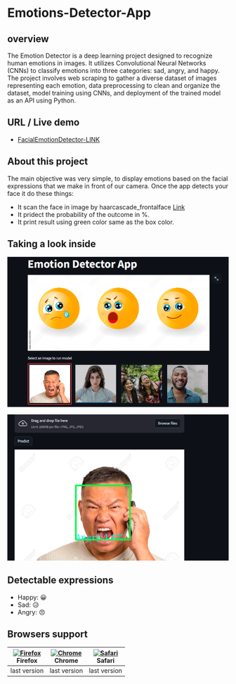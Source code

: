 # Emotions-Detector-App
## overview 
The Emotion Detector is a deep learning project designed to recognize human emotions in images. It utilizes Convolutional Neural Networks (CNNs) to classify emotions into three categories: sad, angry, and happy. The project involves web scraping to gather a diverse dataset of images representing each emotion, data preprocessing to clean and organize the dataset, model training using CNNs, and deployment of the trained model as an API using Python.

## URL / Live demo
- [FacialEmotionDetector-LINK](https://huggingface.co/spaces/gtmaryan/live-emotion-detector)

## About this project
The main objective was very simple, to display emotions based on the facial expressions that we make in front of our camera.
Once the app detects your face it do these things:
- It scan the face in image by haarcascade_frontalface [Link](https://github.com/enespolat25/OpenCV-1-2-3-4/blob/master/haarcascade-frontalface-default.xml)
- It pridect the probability of the outcome in %.
- It print result using green color same as the box color.
## Taking a look inside
![App demo image](https://github.com/Gtm1aryan/emotions-detector-app/blob/main/Capture.PNG)

![App demo image](https://github.com/Gtm1aryan/emotions-detector-app/blob/main/Capture1.PNG)

## Detectable expressions
- Happy:  😀
- Sad:  😥
- Angry:  😠

## Browsers support 

| [<img src="https://raw.githubusercontent.com/alrra/browser-logos/master/src/firefox/firefox_48x48.png" alt="Firefox" width="24px" height="24px" />](http://godban.github.io/browsers-support-badges/)<br/>Firefox | [<img src="https://raw.githubusercontent.com/alrra/browser-logos/master/src/chrome/chrome_48x48.png" alt="Chrome" width="24px" height="24px" />](http://godban.github.io/browsers-support-badges/)<br/>Chrome | [<img src="https://raw.githubusercontent.com/alrra/browser-logos/master/src/safari/safari_48x48.png" alt="Safari" width="24px" height="24px" />](http://godban.github.io/browsers-support-badges/)<br/>Safari |
| --------- | --------- | --------- |
| last version| last version| last version 
